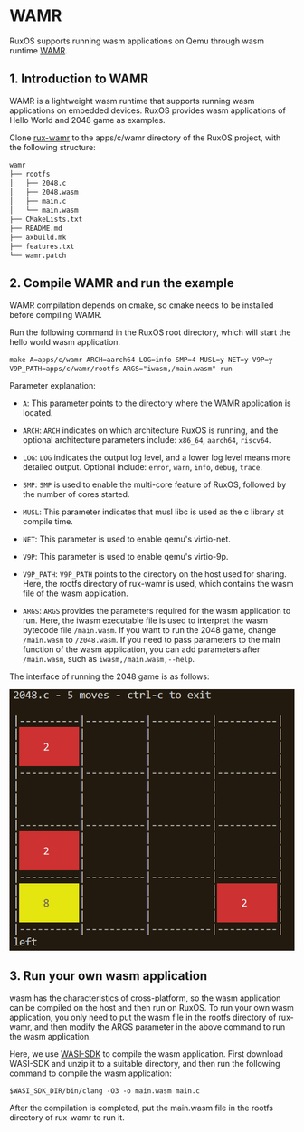 # WAMR

RuxOS supports running wasm applications on Qemu through wasm runtime [WAMR](https://github.com/bytecodealliance/wasm-micro-runtime).

## 1. Introduction to WAMR

WAMR is a lightweight wasm runtime that supports running wasm applications on embedded devices. RuxOS provides wasm applications of Hello World and 2048 game as examples.

Clone [rux-wamr](https://github.com/syswonder/rux-wamr) to the apps/c/wamr directory of the RuxOS project, with the following structure:

```shell
wamr
├── rootfs
│   ├── 2048.c
│   ├── 2048.wasm
│   ├── main.c
│   └── main.wasm
├── CMakeLists.txt
├── README.md
├── axbuild.mk
├── features.txt
└── wamr.patch
```

## 2. Compile WAMR and run the example

WAMR compilation depends on cmake, so cmake needs to be installed before compiling WAMR.

Run the following command in the RuxOS root directory, which will start the hello world wasm application.

```shell
make A=apps/c/wamr ARCH=aarch64 LOG=info SMP=4 MUSL=y NET=y V9P=y V9P_PATH=apps/c/wamr/rootfs ARGS="iwasm,/main.wasm" run
```

Parameter explanation:

* `A`: This parameter points to the directory where the WAMR application is located.

* `ARCH`: `ARCH` indicates on which architecture RuxOS is running, and the optional architecture parameters include: `x86_64`, `aarch64`, `riscv64`.

* `LOG`: `LOG` indicates the output log level, and a lower log level means more detailed output. Optional include: `error`, `warn`, `info`, `debug`, `trace`.

* `SMP`: `SMP` is used to enable the multi-core feature of RuxOS, followed by the number of cores started.

* `MUSL`: This parameter indicates that musl libc is used as the c library at compile time.

* `NET`: This parameter is used to enable qemu's virtio-net.

* `V9P`: This parameter is used to enable qemu's virtio-9p.

* `V9P_PATH`: `V9P_PATH` points to the directory on the host used for sharing. Here, the rootfs directory of rux-wamr is used, which contains the wasm file of the wasm application.

* `ARGS`: `ARGS` provides the parameters required for the wasm application to run. Here, the iwasm executable file is used to interpret the wasm bytecode file `/main.wasm`. If you want to run the 2048 game, change `/main.wasm` to `/2048.wasm`. If you need to pass parameters to the main function of the wasm application, you can add parameters after `/main.wasm`, such as `iwasm,/main.wasm,--help`.

The interface of running the 2048 game is as follows:

![2048](img/2048.png)

## 3. Run your own wasm application

wasm has the characteristics of cross-platform, so the wasm application can be compiled on the host and then run on RuxOS. To run your own wasm application, you only need to put the wasm file in the rootfs directory of rux-wamr, and then modify the ARGS parameter in the above command to run the wasm application.

Here, we use [WASI-SDK](https://github.com/WebAssembly/wasi-sdk) to compile the wasm application. First download WASI-SDK and unzip it to a suitable directory, and then run the following command to compile the wasm application:

```shell
$WASI_SDK_DIR/bin/clang -O3 -o main.wasm main.c
```

After the compilation is completed, put the main.wasm file in the rootfs directory of rux-wamr to run it.
